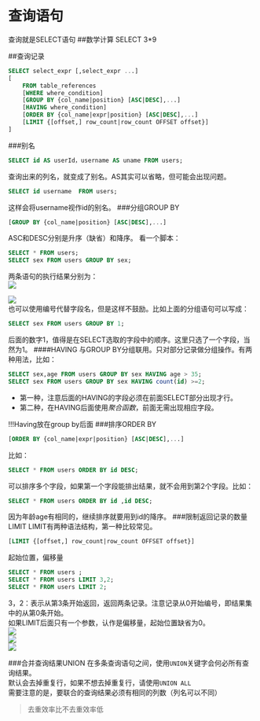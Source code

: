 查询语句
=======
查询就是SELECT语句
##数学计算
    SELECT 3*9
 
##查询记录
```sql
SELECT select_expr [,select_expr ...]
[
	FROM table_references
    [WHERE where_condition]
    [GROUP BY {col_name|position} [ASC|DESC],...]
    [HAVING where_condition]
    [ORDER BY {col_name|expr|position} [ASC|DESC],...]
    [LIMIT {[offset,] row_count|row_count OFFSET offset}]
]
```
###别名
```sql
SELECT id AS userId，username AS uname FROM users;
```
查询出来的列名，就变成了别名。AS其实可以省略，但可能会出现问题。
```sql
SELECT id username  FROM users;
```
这样会将username视作id的别名。
###分组GROUP BY
```sql
[GROUP BY {col_name|position} [ASC|DESC],...]
```
ASC和DESC分别是升序（缺省）和降序。
看一个脚本：
```sql
SELECT * FROM users;
SELECT sex FROM users GROUP BY sex;
```
两条语句的执行结果分别为：    
![](http://img.my.csdn.net/uploads/201410/11/1413025525_3910.png)     
    
![](http://img.my.csdn.net/uploads/201410/11/1413025525_8278.png)    
也可以使用编号代替字段名，但是这样不鼓励。比如上面的分组语句可以写成：
```sql
SELECT sex FROM users GROUP BY 1;
```
后面的数字1，值得是在SELECT选取的字段中的顺序。这里只选了一个字段，当然为1。
####HAVING
与GROUP BY分组联用。只对部分记录做分组操作。有两种用法，比如：
```sql
SELECT sex,age FROM users GROUP BY sex HAVING age > 35;
SELECT sex FROM users GROUP BY sex HAVING count(id) >=2;
```
* 第一种，注意后面的HAVING的字段必须在前面SELECT部分出现才行。    
* 第二种，在HAVING后面使用*聚合函数*，前面无需出现相应字段。

!!!Having放在group by后面
###排序ORDER BY
```sql
[ORDER BY {col_name|expr|position} [ASC|DESC],...]
```
比如：
```sql
SELECT * FROM users ORDER BY id DESC;
```
可以排序多个字段，如果第一个字段能排出结果，就不会用到第2个字段。比如：
```sql
SELECT * FROM users ORDER BY id ,id DESC;
```
因为年龄age有相同的，继续排序就要用到id的降序。
###限制返回记录的数量LIMIT
LIMIT有两种语法结构，第一种比较常见。
```sql
[LIMIT {[offset,] row_count|row_count OFFSET offset}]
```
起始位置，偏移量
```sql
SELECT * FROM users ;
SELECT * FROM users LIMIT 3,2;
SELECT * FROM users LIMIT 2;
```
3，2：表示从第3条开始返回，返回两条记录。注意记录从0开始编号，即结果集中的从第0条开始。     
如果LIMIT后面只有一个参数，认作是偏移量，起始位置缺省为0。     
![](http://img.my.csdn.net/uploads/201410/11/1413025525_3910.png)     
![](http://img.my.csdn.net/uploads/201410/11/1413028833_7155.png)    
![](http://img.my.csdn.net/uploads/201410/11/1413028833_9032.png)

###合并查询结果UNION
在多条查询语句之间，使用`UNION`关键字会何必所有查询结果。  
默认会去掉重复行，如果不想去掉重复行，请使用`UNION ALL`  
需要注意的是，要联合的查询结果必须有相同的列数（列名可以不同）
>去重效率比不去重效率低

